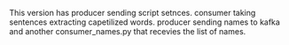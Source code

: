 This version has producer sending script setnces. consumer taking sentences extracting capetilized words. 
producer sending names to kafka and another consumer_names.py that recevies the list of names. 
